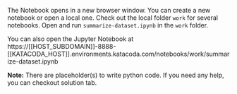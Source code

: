 The Notebook opens in a new browser window. You can create a new notebook or open a local one. Check out the local folder `work` for several notebooks. Open and run `summarize-dataset.ipynb` in the `work` folder.

You can also open the Jupyter Notebook at https://[[HOST_SUBDOMAIN]]-8888-[[KATACODA_HOST]].environments.katacoda.com/notebooks/work/summarize-dataset.ipynb

**Note:**
There are placeholder(s) to write python code. If you need any help, you can checkout solution tab.